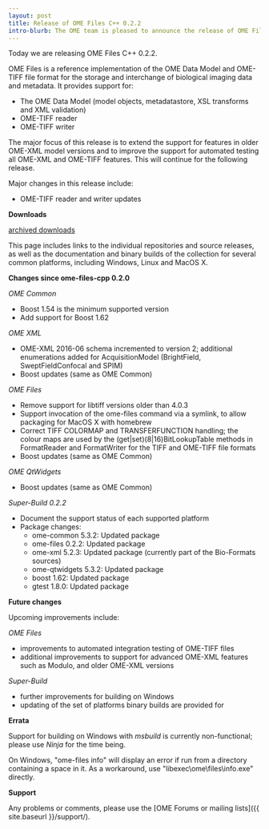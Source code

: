 ```yaml
---
layout: post
title: Release of OME Files C++ 0.2.2
intro-blurb: The OME team is pleased to announce the release of OME Files C++ 0.2.2
---
```

Today we are releasing OME Files C++ 0.2.2.

OME Files is a reference implementation of the OME Data Model and OME-TIFF
file format for the storage and interchange of biological imaging data and
metadata.  It provides support for:

-   The OME Data Model (model objects, metadatastore, XSL transforms and XML
    validation)
-   OME-TIFF reader
-   OME-TIFF writer

The major focus of this release is to extend the support for features in older
OME-XML model versions and to improve the support for automated testing all
OME-XML and OME-TIFF features.  This will continue for the following release.

Major changes in this release include:

-   OME-TIFF reader and writer updates

**Downloads**

[archived downloads](http://downloads.openmicroscopy.org/ome-files-cpp/0.2.2/)

This page includes links to the individual repositories and source releases, as well as the documentation and binary builds of the collection for several common platforms, including Windows, Linux and MacOS X.

**Changes since ome-files-cpp 0.2.0**

*OME Common*

-   Boost 1.54 is the minimum supported version
-   Add support for Boost 1.62

*OME XML*

-   OME-XML 2016-06 schema incremented to version 2; additional enumerations
    added for AcquisitionModel (BrightField, SweptFieldConfocal and SPIM)
-   Boost updates (same as OME Common)

*OME Files*

-   Remove support for libtiff versions older than 4.0.3
-   Support invocation of the ome-files command via a symlink, to allow
    packaging for MacOS X with homebrew
-   Correct TIFF COLORMAP and TRANSFERFUNCTION handling; the colour maps are
    used by the (get|set)(8|16)BitLookupTable methods in FormatReader and
    FormatWriter for the TIFF and OME-TIFF file formats
-   Boost updates (same as OME Common)

*OME QtWidgets*

-   Boost updates (same as OME Common)

*Super-Build 0.2.2*

-   Document the support status of each supported platform
-   Package changes:
    *   ome-common 5.3.2: Updated package
    *   ome-files 0.2.2: Updated package
    *   ome-xml 5.2.3: Updated package (currently part of the Bio-Formats
        sources)
    *   ome-qtwidgets 5.3.2: Updated package
    *   boost 1.62: Updated package
    *   gtest 1.8.0: Updated package

**Future changes**

Upcoming improvements include:

*OME Files*

-   improvements to automated integration testing of OME-TIFF files
-   additional improvements to support for advanced OME-XML features such as
    Modulo, and older OME-XML versions

*Super-Build*

-   further improvements for building on Windows
-   updating of the set of platforms binary builds are provided for


**Errata**

Support for building on Windows with *msbuild* is currently non-functional;
please use *Ninja* for the time being.

On Windows, "ome-files info" will display an error if run from a directory
containing a space in it. As a workaround, use "libexec\ome\files\info.exe"
directly.

**Support**

Any problems or comments, please use the
[OME Forums or mailing lists]({{ site.baseurl }}/support/).
